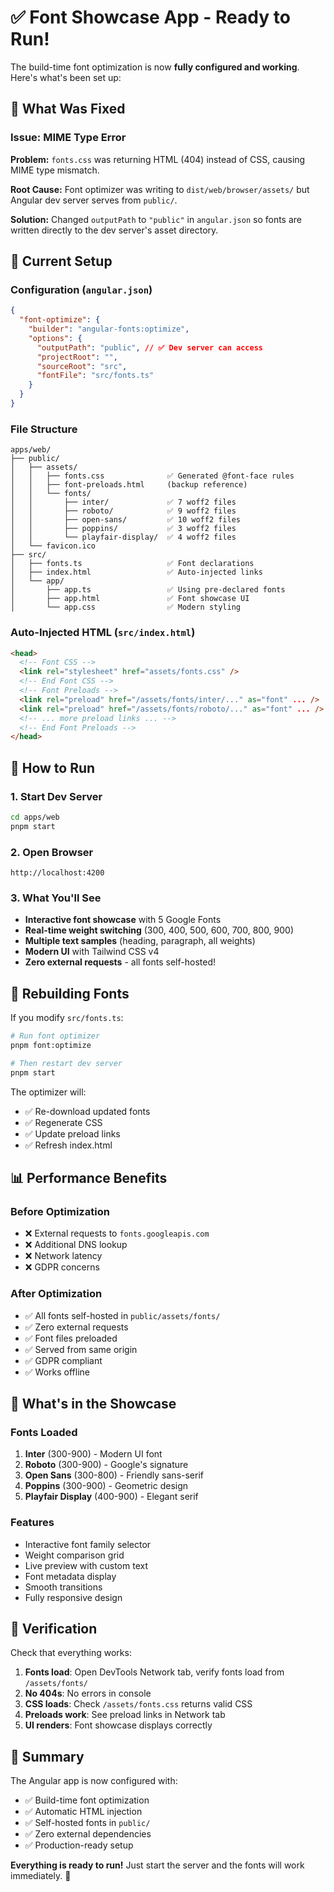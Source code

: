 # ✅ Font Showcase App - Ready to Run!

The build-time font optimization is now **fully configured and working**. Here's what's been set up:

## 🎯 What Was Fixed

### Issue: MIME Type Error

**Problem:** `fonts.css` was returning HTML (404) instead of CSS, causing MIME type mismatch.

**Root Cause:** Font optimizer was writing to `dist/web/browser/assets/` but Angular dev server serves from `public/`.

**Solution:** Changed `outputPath` to `"public"` in `angular.json` so fonts are written directly to the dev server's asset directory.

## 📁 Current Setup

### Configuration (`angular.json`)

```json
{
  "font-optimize": {
    "builder": "angular-fonts:optimize",
    "options": {
      "outputPath": "public", // ✅ Dev server can access
      "projectRoot": "",
      "sourceRoot": "src",
      "fontFile": "src/fonts.ts"
    }
  }
}
```

### File Structure

```
apps/web/
├── public/
│   ├── assets/
│   │   ├── fonts.css              ✅ Generated @font-face rules
│   │   ├── font-preloads.html     (backup reference)
│   │   └── fonts/
│   │       ├── inter/             ✅ 7 woff2 files
│   │       ├── roboto/            ✅ 9 woff2 files
│   │       ├── open-sans/         ✅ 10 woff2 files
│   │       ├── poppins/           ✅ 3 woff2 files
│   │       └── playfair-display/  ✅ 4 woff2 files
│   └── favicon.ico
├── src/
│   ├── fonts.ts                   ✅ Font declarations
│   ├── index.html                 ✅ Auto-injected links
│   └── app/
│       ├── app.ts                 ✅ Using pre-declared fonts
│       ├── app.html               ✅ Font showcase UI
│       └── app.css                ✅ Modern styling
```

### Auto-Injected HTML (`src/index.html`)

```html
<head>
  <!-- Font CSS -->
  <link rel="stylesheet" href="assets/fonts.css" />
  <!-- End Font CSS -->
  <!-- Font Preloads -->
  <link rel="preload" href="/assets/fonts/inter/..." as="font" ... />
  <link rel="preload" href="/assets/fonts/roboto/..." as="font" ... />
  <!-- ... more preload links ... -->
  <!-- End Font Preloads -->
</head>
```

## 🚀 How to Run

### 1. Start Dev Server

```bash
cd apps/web
pnpm start
```

### 2. Open Browser

```
http://localhost:4200
```

### 3. What You'll See

- **Interactive font showcase** with 5 Google Fonts
- **Real-time weight switching** (300, 400, 500, 600, 700, 800, 900)
- **Multiple text samples** (heading, paragraph, all weights)
- **Modern UI** with Tailwind CSS v4
- **Zero external requests** - all fonts self-hosted!

## 🔧 Rebuilding Fonts

If you modify `src/fonts.ts`:

```bash
# Run font optimizer
pnpm font:optimize

# Then restart dev server
pnpm start
```

The optimizer will:

- ✅ Re-download updated fonts
- ✅ Regenerate CSS
- ✅ Update preload links
- ✅ Refresh index.html

## 📊 Performance Benefits

### Before Optimization

- ❌ External requests to `fonts.googleapis.com`
- ❌ Additional DNS lookup
- ❌ Network latency
- ❌ GDPR concerns

### After Optimization

- ✅ All fonts self-hosted in `public/assets/fonts/`
- ✅ Zero external requests
- ✅ Font files preloaded
- ✅ Served from same origin
- ✅ GDPR compliant
- ✅ Works offline

## 🎨 What's in the Showcase

### Fonts Loaded

1. **Inter** (300-900) - Modern UI font
2. **Roboto** (300-900) - Google's signature
3. **Open Sans** (300-800) - Friendly sans-serif
4. **Poppins** (300-900) - Geometric design
5. **Playfair Display** (400-900) - Elegant serif

### Features

- Interactive font family selector
- Weight comparison grid
- Live preview with custom text
- Font metadata display
- Smooth transitions
- Fully responsive design

## 📝 Verification

Check that everything works:

1. **Fonts load**: Open DevTools Network tab, verify fonts load from `/assets/fonts/`
2. **No 404s**: No errors in console
3. **CSS loads**: Check `/assets/fonts.css` returns valid CSS
4. **Preloads work**: See preload links in Network tab
5. **UI renders**: Font showcase displays correctly

## 🎉 Summary

The Angular app is now configured with:

- ✅ Build-time font optimization
- ✅ Automatic HTML injection
- ✅ Self-hosted fonts in `public/`
- ✅ Zero external dependencies
- ✅ Production-ready setup

**Everything is ready to run!** Just start the server and the fonts will work immediately. 🚀
